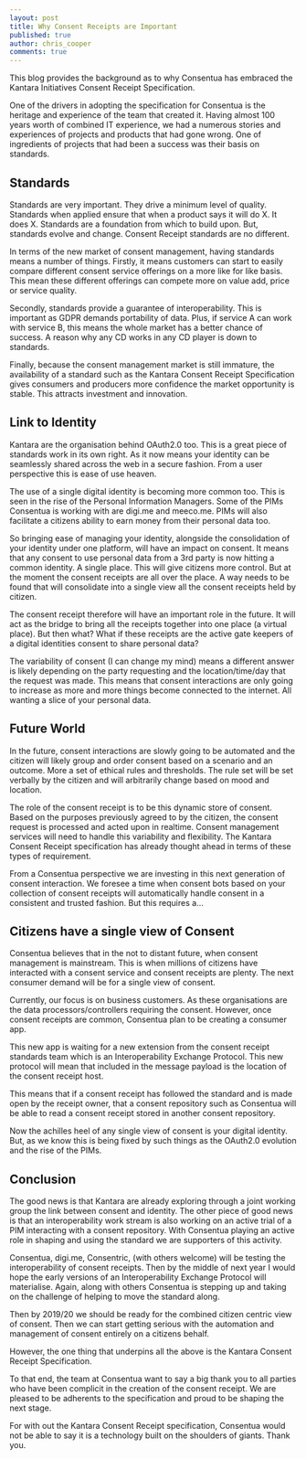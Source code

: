 ```yaml
---
layout: post
title: Why Consent Receipts are Important
published: true
author: chris_cooper
comments: true
---
```



This blog  provides the background as to why Consentua has embraced the Kantara Initiatives Consent Receipt Specification.    

One of the drivers in adopting the specification for Consentua is the heritage and experience of the team that created it.   Having almost 100 years worth of combined IT experience, we had a numerous stories and experiences of projects and products that had gone wrong.   One of ingredients of projects that had been a success was their basis on standards.

## Standards

Standards are very important.  They drive a minimum level of quality.  Standards when applied ensure that when a product says it will do X. It does X.  Standards are a foundation from which to build upon.   But, standards evolve and change.   Consent Receipt standards are no different.  

In terms of the new market of consent management, having standards means a number of things.  Firstly, it means customers can start to easily compare different consent service offerings on a more like for like basis.  This mean these different offerings can compete more on value add, price or service quality.  

Secondly, standards provide a guarantee of interoperability.  This is important as GDPR demands portability of data.   Plus, if service A can work with service B, this means the whole market has a  better chance of success.   A reason why any CD works in any CD player is down to standards.   

Finally, because the consent management market is still immature, the availability of a standard such as the Kantara Consent Receipt Specification gives consumers and producers more confidence the market opportunity is stable.  This attracts investment and innovation.   

## Link to Identity

Kantara are the organisation behind OAuth2.0 too.   This is a great piece of standards work in its own right.  As it now means your identity can be seamlessly shared across the web in a secure fashion.  From a user perspective this is ease of use heaven. 

The use of a single digital identity is becoming more common too.   This is seen in the rise of the Personal Information Managers.  Some of the PIMs Consentua is working with are digi.me and meeco.me.   PIMs will also facilitate a citizens ability to earn money from their personal data too.  

So bringing ease of managing your identity, alongside the consolidation of your identity under one platform, will have an impact on consent.  It means that any consent to use personal data from a 3rd party is now hitting a common identity.  A single place.  This will give citizens more control.   But at the moment the consent receipts are all over the place.  A way needs to be found that will consolidate into a single view all the consent receipts held by citizen.   

The consent receipt therefore will have an important role in the future.  It will act as the bridge to bring all the receipts together into one place (a virtual place).   But then what?  What if these receipts are the active gate keepers of a digital identities consent to share personal data? 

The variability of consent (I can change my mind) means a different answer is likely depending on the party requesting and the location/time/day that the request was made.    This means that consent interactions are only going to increase as more and more things become connected to the internet.  All wanting a slice of your personal data.  

## Future World

In the future, consent interactions are slowly going to be automated and the citizen will likely group and order consent based on a scenario and an outcome.   More a set of ethical rules and thresholds.   The rule set will be set verbally by the citizen and will arbitrarily change based on mood and location.   

The role of the consent receipt is to be this dynamic store of consent.  Based on the purposes previously agreed to by the citizen, the consent request is processed and acted upon in realtime.   Consent management services will need to handle this variability and flexibility.   The Kantara Consent Receipt specification has already thought ahead in terms of these types of requirement. 

From a Consentua perspective we are investing in this next generation of consent interaction.   We foresee a time when consent bots based on your collection of consent receipts will automatically handle consent in a consistent and trusted fashion.   But this requires a… 


## Citizens have a single view of Consent

Consentua believes that in the not to distant future, when consent management is mainstream.  This is when millions of citizens have interacted with a consent service and consent receipts are plenty.  The next consumer demand will be for a single view of consent.   

Currently, our focus is on business customers.  As these organisations are the data processors/controllers requiring the consent.   However, once consent receipts are common, Consentua plan to be creating a consumer app.   

This new app is waiting for a new extension from the consent receipt standards team which is an Interoperability Exchange Protocol.  This new protocol will mean that included in the message payload is the location of the consent receipt host.   

This means that if a consent receipt has followed the standard and is made open by the receipt owner, that a consent repository such as Consentua will be able to read a consent receipt stored in another consent repository.   

Now the achilles heel of any single view of consent is your digital identity.   But, as we know this is being fixed by such things as the OAuth2.0 evolution and the rise of the PIMs.  

## Conclusion

The good news is that Kantara are already exploring through a joint working group the link between consent and identity.    The other piece of good news is that an interoperability work stream is also working on an active trial of a PIM interacting with a consent repository.  With Consentua playing an active role in shaping and using the standard we are supporters of this activity.     

Consentua,  digi.me, Consentric, (with others welcome) will be testing the interoperability of consent receipts.   Then by the middle of next year I would hope the early versions of an Interoperability Exchange Protocol will materialise.   Again, along with others Consentua is stepping up and taking on the challenge of helping to move the standard along.  

Then by 2019/20 we should be ready for the combined citizen centric view of consent.   Then we can start getting serious with the automation and management of consent entirely on a citizens behalf.  

However, the one thing that underpins all the above is the Kantara Consent Receipt Specification. 

To that end, the team at Consentua want to say a big thank you to all parties who have been complicit in the creation of the consent receipt.  We are pleased to be adherents to the specification and proud to be shaping the next stage.  

For with out the Kantara Consent Receipt specification, Consentua would not be able to say it is a technology built on the shoulders of giants.   Thank you. 
